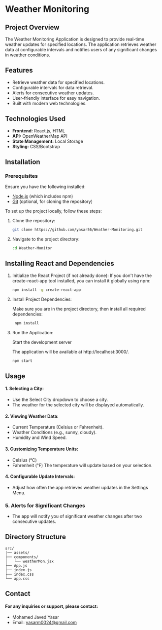 # Weather Monitoring

## Project Overview

The Weather Monitoring Application is designed to provide real-time weather updates for specified locations.
The application retrieves weather data at configurable intervals and notifies users of any significant changes in weather
conditions.

## Features

- Retrieve weather data for specified locations.
- Configurable intervals for data retrieval.
- Alerts for consecutive weather updates.
- User-friendly interface for easy navigation.
- Built with modern web technologies.

## Technologies Used

- **Frontend:** React.js, HTML
- **API:** OpenWeatherMap API
- **State Management:** Local Storage
- **Styling:** CSS/Bootstrap

## Installation

### Prerequisites

Ensure you have the following installed:

- [Node.js](https://nodejs.org/) (which includes npm)
- [Git](https://git-scm.com/) (optional, for cloning the repository)

To set up the project locally, follow these steps:

1. Clone the repository:

   ```bash
   git clone https://github.com/yasar56/Weather-Monitoring.git

   ```

2. Navigate to the project directory:

   ```bash
   cd Weather-Monitor
   ```

## Installing React and Dependencies

1. Initialize the React Project (if not already done):
   If you don't have the create-react-app tool installed, you can install it globally using npm:

   ```bash
   npm install -g create-react-app

   ```

2. Install Project Dependencies:

   Make sure you are in the project directory, then install all required dependencies:

   ```bash
    npm install

   ```

3. Run the Application:

   Start the development server

   The application will be available at http://localhost:3000/.

   ```bash
   npm start

   ```

## Usage

#### 1. Selecting a City:

- Use the Select City dropdown to choose a city.
- The weather for the selected city will be displayed automatically.

#### 2. Viewing Weather Data:

- Current Temperature (Celsius or Fahrenheit).
- Weather Conditions (e.g., sunny, cloudy).
- Humidity and Wind Speed.

#### 3. Customizing Temperature Units:

- Celsius (°C)
- Fahrenheit (°F)
The temperature will update based on your selection.

#### 4. Configurable Update Intervals:
- Adjust how often the app retrieves weather updates in the Settings Menu.

### 5. Alerts for Significant Changes
- The app will notify you of significant weather changes after two consecutive updates.



## Directory Structure

    src/
    |── assets/
    ├── components/
    │   └── weatherMon.jsx
    ├── App.js
    ├── index.js
    ├── index.css
    └── app.css

## Contact

#### For any inquiries or support, please contact:

- Mohamed Javed Yasar
- Email: yasarm0024@gmail.com
